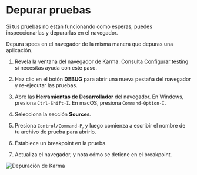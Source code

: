 # Depurar pruebas

Si tus pruebas no están funcionando como esperas, puedes inspeccionarlas y depurarlas en el navegador.

Depura specs en el navegador de la misma manera que depuras una aplicación.

1. Revela la ventana del navegador de Karma.
    Consulta [Configurar testing](guide/testing#set-up-testing) si necesitas ayuda con este paso.

1. Haz clic en el botón **DEBUG** para abrir una nueva pestaña del navegador y re-ejecutar las pruebas.
1. Abre las **Herramientas de Desarrollador** del navegador. En Windows, presiona `Ctrl-Shift-I`. En macOS, presiona `Command-Option-I`.
1. Selecciona la sección **Sources**.
1. Presiona `Control/Command-P`, y luego comienza a escribir el nombre de tu archivo de prueba para abrirlo.
1. Establece un breakpoint en la prueba.
1. Actualiza el navegador, y nota cómo se detiene en el breakpoint.

<img alt="Depuración de Karma" src="assets/images/guide/testing/karma-1st-spec-debug.png">
